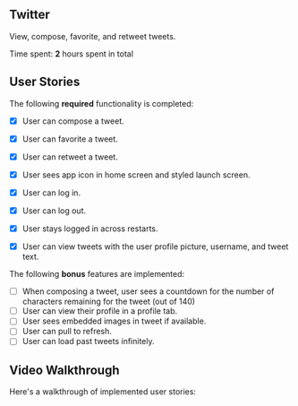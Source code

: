 ## Twitter

View, compose, favorite, and retweet tweets.

Time spent: **2** hours spent in total

## User Stories

The following **required** functionality is completed:

- [x] User can compose a tweet.
- [x] User can favorite a tweet.
- [x] User can retweet a tweet.
- [x] User sees app icon in home screen and styled launch screen.
- [x] User can log in.
- [x] User can log out.
- [x] User stays logged in across restarts.
- [x] User can view tweets with the user profile picture, username, and tweet text.


The following **bonus** features are implemented:

- [ ] When composing a tweet, user sees a countdown for the number of characters remaining for the tweet (out of 140)
- [ ] User can view their profile in a profile tab.
- [ ] User sees embedded images in tweet if available.
- [ ] User can pull to refresh.
- [ ] User can load past tweets infinitely.

## Video Walkthrough

Here's a walkthrough of implemented user stories:



